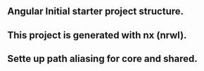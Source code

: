 <!-- Also use stylint gitlab file,changelog file,docker,rxangular
theme folder

https://medium.com/@joao.aguas/angular-core-and-shared-modules-efe072bc9645 -->
<!-- If we don't want to import all in the shared module divide shared module ( by creating modules referencing bharatpost web) -->

## Angular Initial starter project structure.
## This project is generated with nx (nrwl).
## Sette up path aliasing for core and shared.